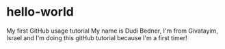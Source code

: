 # hello-world
My first GitHub usage tutorial
My name is Dudi Bedner, I'm from Givatayim, Israel and I'm doing this gitHub tutorial because I'm a first timer!

